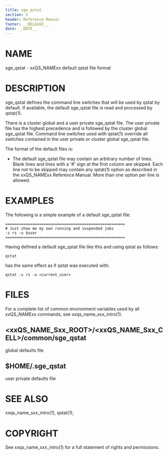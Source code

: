 ```yaml
---
title: sge_qstat
section: 5
header: Reference Manual
footer: __RELEASE__
date: __DATE__
---
```


# NAME

sge_qstat - xxQS_NAMExx default qstat file format

# DESCRIPTION

sge_qstat defines the command line switches that will be used by qstat by default. If available, the default 
sge_qstat file is read and processed by qstat(1).

There is a cluster global and a user private sge_qstat file. The user private file has the highest precedence and 
is followed by the cluster global sge_qstat file. Command line switches used with qstat(1) override all switches 
contained in the user private or cluster global sge_qstat file.

The format of the default files is:

-   The default sge_qstat file may contain an arbitrary number of lines. Blank lines and lines with a '#' sign 
    at the first column are skipped. Each line not to be skipped may contain any qstat(1) option as described 
    in the xxQS_NAMExx Reference Manual. More than one option per line is allowed.

# EXAMPLES

The following is a simple example of a default sge_qstat file:

    =====================================================
    # Just show me my own running and suspended jobs
    -s rs -u $user
    =====================================================

Having defined a default sge_qstat file like this and using qstat as follows:

    qstat 

has the same effect as if qstat was executed with:

    qstat -s rs -u <current_user>

# FILES

For a complete list of common environment variables used by all xxQS_NAMExx commands, see xxqs_name_sxx_intro(1).

## \<xxQS_NAME_Sxx_ROOT\>/\<xxQS_NAME_Sxx_CELL\>/common/sge_qstat 
global defaults file
    
## $HOME/.sge_qstat	
user private defaults file

# SEE ALSO

xxqs_name_sxx_intro(1), qstat(1), 

# COPYRIGHT

See xxqs_name_sxx_intro(1) for a full statement of rights and permissions.
